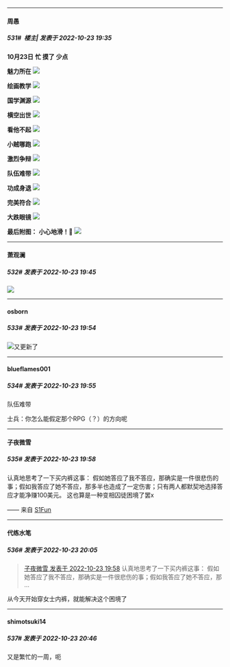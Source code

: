 

*****

####  周愚  
##### 531#         楼主| 发表于 2022-10-23 19:35

<strong>10月23日</strong>
<strong>忙 摸了 少点</strong>

<strong>魅力所在</strong>
<strong><img src="https://p.sda1.dev/7/9c1f6e348b467dcaf0f355ef884db4f1/yande.png" referrerpolicy="no-referrer"></strong>

<strong>绘画教学</strong>
<strong><img src="https://p.sda1.dev/7/029e958b2d15091bbeb0227b2f90a627/amogus.gif" referrerpolicy="no-referrer"></strong>

<strong>国学渊源</strong>
<strong><img src="https://p.sda1.dev/7/1ce26add9b11161cbc56b867c0eafc42/escalate.png" referrerpolicy="no-referrer"></strong>

<strong>横空出世</strong>
<strong><img src="https://p.sda1.dev/7/90e844b8bda2601135db3b022ee30076/liz.jpg" referrerpolicy="no-referrer"></strong>

<strong>看他不起</strong>
<strong><img src="https://p.sda1.dev/7/6c2976ca5bbe76e1362ec14cbb91c6ea/feye.png" referrerpolicy="no-referrer"></strong>

<strong>小贼哪跑</strong>
<strong><img src="https://p.sda1.dev/7/adc5c90029663af6e368f1897c4ba945/parrot.gif" referrerpolicy="no-referrer"></strong>

<strong>激烈争辩</strong>
<strong><img src="https://p.sda1.dev/7/aa4a31409f22aadad6145a44149c89fe/panty.png" referrerpolicy="no-referrer"></strong>

<strong>队伍难带</strong>
<strong><img src="https://p.sda1.dev/7/1adad8460145e067dae360446fb8b78f/rocket.jpg" referrerpolicy="no-referrer"></strong>

<strong>功成身退</strong>
<strong><img src="https://p.sda1.dev/7/40e1579e00ceb7fe7dc6ee25053a1d36/truss.png" referrerpolicy="no-referrer"></strong>

<strong>完美符合</strong>
<strong><img src="https://p.sda1.dev/7/6a61382abcac3fe505e2588af0b09bd3/seal.png" referrerpolicy="no-referrer"></strong>

<strong>大跌眼镜</strong>
<strong><img src="https://p.sda1.dev/7/42cd60b605806ae1e4c29ec2ff1c735f/bayo.png" referrerpolicy="no-referrer"></strong>

<strong>最后附图：</strong>
<strong>小心地滑！</strong><strong>🐖</strong>
<strong><img src="https://p.sda1.dev/7/978d74f8e0de3881361cb82ecf23587e/slide.gif" referrerpolicy="no-referrer"></strong>



*****

####  萧观澜  
##### 532#       发表于 2022-10-23 19:45

<img src="https://static.saraba1st.com/image/smiley/face2017/057.png" referrerpolicy="no-referrer">



*****

####  osborn  
##### 533#       发表于 2022-10-23 19:54

<img src="https://static.saraba1st.com/image/smiley/face2017/072.png" referrerpolicy="no-referrer">又更新了

*****

####  blueflames001  
##### 534#       发表于 2022-10-23 19:55

队伍难带

士兵：你怎么能假定那个RPG（？）的方向呢

*****

####  子夜微雪  
##### 535#       发表于 2022-10-23 19:58

认真地思考了一下买内裤这事：
假如她答应了我不答应，那确实是一件很悲伤的事；假如我答应了她不答应，那多半也造成了一定伤害；只有两人都默契地选择答应才能净赚100美元。
这也算是一种变相囚徒困境了罢x

—— 来自 [S1Fun](https://s1fun.koalcat.com)



*****

####  代练水笔  
##### 536#       发表于 2022-10-23 20:05

<blockquote><a href="httphttps://bbs.saraba1st.com/2b/forum.php?mod=redirect&amp;goto=findpost&amp;pid=58062860&amp;ptid=2078006" target="_blank">子夜微雪 发表于 2022-10-23 19:58</a>
认真地思考了一下买内裤这事：
假如她答应了我不答应，那确实是一件很悲伤的事；假如我答应了她不答应，那 ...</blockquote>
从今天开始穿女士内裤，就能解决这个困境了



*****

####  shimotsuki14  
##### 537#       发表于 2022-10-23 20:46

又是繁忙的一周，呃

